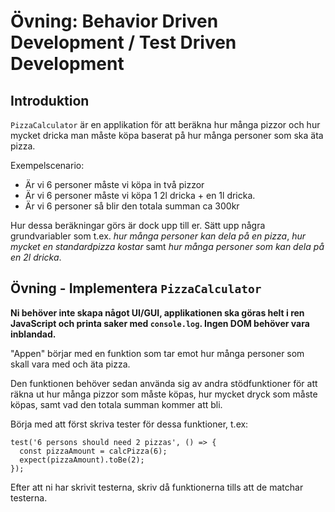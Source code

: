 # Övning: Behavior Driven Development / Test Driven Development

## Introduktion

`PizzaCalculator` är en applikation för att beräkna hur många pizzor och hur mycket dricka man måste köpa baserat på hur många personer som ska äta pizza.

Exempelscenario:

  * Är vi 6 personer måste vi köpa in två pizzor
  * Är vi 6 personer måste vi köpa 1 2l dricka + en 1l dricka.
  * Är vi 6 personer så blir den totala summan ca 300kr

Hur dessa beräkningar görs är dock upp till er. Sätt upp några grundvariabler som t.ex. _hur många personer kan dela på en pizza_, _hur mycket en standardpizza kostar_ samt _hur många personer som kan dela på en 2l dricka_.

## Övning - Implementera `PizzaCalculator`

**Ni behöver inte skapa något UI/GUI, applikationen ska göras helt i ren JavaScript och printa saker med `console.log`. Ingen DOM behöver vara inblandad.**

"Appen" börjar med en funktion som tar emot hur många personer som skall vara med och äta pizza. 

Den funktionen behöver sedan använda sig av andra stödfunktioner för att räkna ut hur många pizzor som måste köpas, hur mycket dryck som måste köpas, samt vad den totala summan kommer att bli. 

Börja med att först skriva tester för dessa funktioner, t.ex:

```
test('6 persons should need 2 pizzas', () => {
  const pizzaAmount = calcPizza(6);
  expect(pizzaAmount).toBe(2);
});
```

Efter att ni har skrivit testerna, skriv då funktionerna tills att de matchar testerna. 
